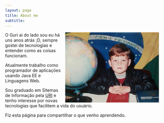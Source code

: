 ```yaml
---
layout: page
title: About me
subtitle: 
---
```


<img src="/img/guri.jpg" style="float:right;max-height:230px;margin-left:15px" class="img-thumbnail img-responsive" alt="Foto do Guri">
O Guri ai do lado sou eu há uns anos atrás ;D, sempre gostei de tecnologias e entender como as coisas funcionam. 

Atualmente trabalho como programador de aplicações usando Java EE e Linguagens Web.

Sou graduado em Sitemas de Informação pela [URI](http://santoangelo.uri.br) e tenho interesse por novas tecnologias que facilitem a vida do usuário. 

Fiz esta página para compartilhar o que venho aprendendo. 
